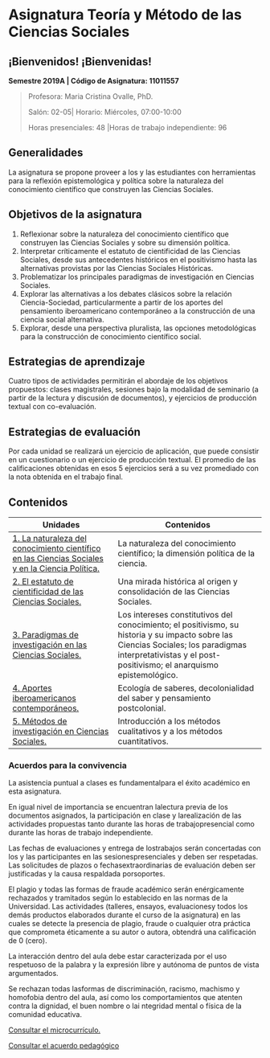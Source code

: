 # Asignatura Teoría y Método de las Ciencias Sociales

## **¡Bienvenidos! ¡Bienvenidas!**

**Semestre 2019A	| Código de Asignatura: 11011557**

> Profesora: Maria Cristina Ovalle, PhD.
>
> Salón: 02-05| Horario: Miércoles, 07:00-10:00
>
> Horas presenciales: 48	|Horas de trabajo independiente: 96			

## Generalidades

La asignatura se propone proveer a los y las estudiantes con herramientas para la reflexión epistemológica y política sobre la naturaleza del conocimiento científico que construyen las Ciencias Sociales. 

## Objetivos de la asignatura

1. Reflexionar sobre la naturaleza del conocimiento científico que construyen las Ciencias Sociales y sobre su dimensión política.                                                             
2. Interpretar críticamente el estatuto de cientificidad de las Ciencias Sociales, desde sus antecedentes históricos en el positivismo hasta las alternativas provistas por las Ciencias Sociales Históricas. 
3. Problematizar los principales paradigmas de investigación en Ciencias Sociales.
4. Explorar las alternativas a los debates clásicos sobre la relación Ciencia-Sociedad, particularmente a partir de los aportes del pensamiento iberoamericano contemporáneo a la construcción de una ciencia social alternativa. 
5. Explorar, desde una perspectiva pluralista, las opciones metodológicas para la construcción de conocimiento científico social.                                                        

## Estrategias de aprendizaje

Cuatro tipos de actividades permitirán el abordaje de los objetivos propuestos: clases magistrales, sesiones bajo la modalidad de seminario (a partir de la lectura y discusión de documentos), y ejercicios de producción textual con co-evaluación.

## Estrategias de evaluación

Por cada unidad se realizará un ejercicio de aplicación, que puede consistir en un cuestionario o un ejercicio de producción textual. El promedio de las calificaciones obtenidas en esos 5 ejercicios será a su vez promediado con la nota obtenida en el trabajo final.

## Contenidos

| Unidades                                 | Contenidos                               |
| ---------------------------------------- | ---------------------------------------- |
| [1. La naturaleza del conocimiento científico en las Ciencias Sociales y en la Ciencia Política.](Unidad1/README.md) | La naturaleza del conocimiento científico; la dimensión política de la ciencia. |
| [2. El estatuto de cientificidad de las Ciencias Sociales.](Unidad2/README.md) | Una mirada histórica al origen y consolidación de las Ciencias Sociales. |
| [3. Paradigmas de investigación en las Ciencias Sociales.](Unidad3/README.md) | Los intereses constitutivos del conocimiento; el positivismo, su historia y su impacto sobre las Ciencias Sociales; los paradigmas interpretativistas y el post-positivismo; el anarquismo epistemológico. |
| [4. Aportes iberoamericanos contemporáneos.](Unidad4/README.md) | Ecología de saberes, decolonialidad del saber y pensamiento postcolonial. |
| [5. Métodos de investigación en Ciencias Sociales.](Unidad5/README.md) | Introducción a los métodos cualitativos y a los métodos cuantitativos. |

### Acuerdos para la convivencia

La asistencia puntual a clases es fundamentalpara el éxito académico en esta asignatura. 

En igual nivel de importancia se encuentran lalectura previa de los documentos asignados, la participación en clase y larealización de las actividades propuestas tanto durante las horas de trabajopresencial como durante las horas de trabajo independiente. 

Las fechas de evaluaciones y entrega de lostrabajos serán concertadas con los y las participantes en las sesionespresenciales y deben ser respetadas. Las solicitudes de plazos o fechasextraordinarias de evaluación deben ser justificadas y la causa respaldada porsoportes. 

El plagio y todas las formas de fraude académico serán enérgicamente rechazados y tramitados según lo establecido en las normas de la Universidad. Las actividades (talleres, ensayos, evaluacionesy todos los demás productos elaborados durante el curso de la asignatura) en las cuales se detecte la presencia de plagio, fraude o cualquier otra práctica que comprometa éticamente a su autor o autora, obtendrá una calificación de 0 (cero). 

 La interacción dentro del aula debe estar caracterizada por el uso respetuoso de la palabra y la expresión libre y autónoma de puntos de vista argumentados. 

Se rechazan todas lasformas de discriminación, racismo, machismo y homofobia dentro del aula, así como los comportamientos que atenten contra la dignidad, el buen nombre o lai ntegridad mental o física de la comunidad educativa.



[Consultar el microcurrículo.](MICROCURRCULO.pdf)

[Consultar el acuerdo pedagógico](ACUERDO.pdf)



